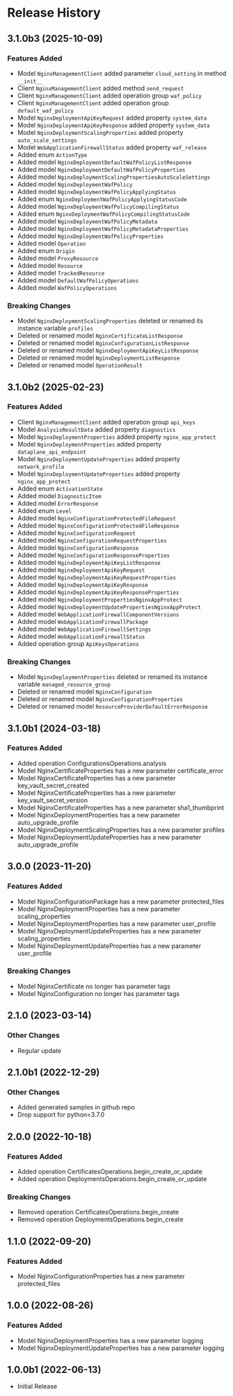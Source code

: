 # Release History

## 3.1.0b3 (2025-10-09)

### Features Added

  - Model `NginxManagementClient` added parameter `cloud_setting` in method `__init__`
  - Client `NginxManagementClient` added method `send_request`
  - Client `NginxManagementClient` added operation group `waf_policy`
  - Client `NginxManagementClient` added operation group `default_waf_policy`
  - Model `NginxDeploymentApiKeyRequest` added property `system_data`
  - Model `NginxDeploymentApiKeyResponse` added property `system_data`
  - Model `NginxDeploymentScalingProperties` added property `auto_scale_settings`
  - Model `WebApplicationFirewallStatus` added property `waf_release`
  - Added enum `ActionType`
  - Added model `NginxDeploymentDefaultWafPolicyListResponse`
  - Added model `NginxDeploymentDefaultWafPolicyProperties`
  - Added model `NginxDeploymentScalingPropertiesAutoScaleSettings`
  - Added model `NginxDeploymentWafPolicy`
  - Added model `NginxDeploymentWafPolicyApplyingStatus`
  - Added enum `NginxDeploymentWafPolicyApplyingStatusCode`
  - Added model `NginxDeploymentWafPolicyCompilingStatus`
  - Added enum `NginxDeploymentWafPolicyCompilingStatusCode`
  - Added model `NginxDeploymentWafPolicyMetadata`
  - Added model `NginxDeploymentWafPolicyMetadataProperties`
  - Added model `NginxDeploymentWafPolicyProperties`
  - Added model `Operation`
  - Added enum `Origin`
  - Added model `ProxyResource`
  - Added model `Resource`
  - Added model `TrackedResource`
  - Added model `DefaultWafPolicyOperations`
  - Added model `WafPolicyOperations`

### Breaking Changes

  - Model `NginxDeploymentScalingProperties` deleted or renamed its instance variable `profiles`
  - Deleted or renamed model `NginxCertificateListResponse`
  - Deleted or renamed model `NginxConfigurationListResponse`
  - Deleted or renamed model `NginxDeploymentApiKeyListResponse`
  - Deleted or renamed model `NginxDeploymentListResponse`
  - Deleted or renamed model `OperationResult`

## 3.1.0b2 (2025-02-23)

### Features Added

  - Client `NginxManagementClient` added operation group `api_keys`
  - Model `AnalysisResultData` added property `diagnostics`
  - Model `NginxDeploymentProperties` added property `nginx_app_protect`
  - Model `NginxDeploymentProperties` added property `dataplane_api_endpoint`
  - Model `NginxDeploymentUpdateProperties` added property `network_profile`
  - Model `NginxDeploymentUpdateProperties` added property `nginx_app_protect`
  - Added enum `ActivationState`
  - Added model `DiagnosticItem`
  - Added model `ErrorResponse`
  - Added enum `Level`
  - Added model `NginxConfigurationProtectedFileRequest`
  - Added model `NginxConfigurationProtectedFileResponse`
  - Added model `NginxConfigurationRequest`
  - Added model `NginxConfigurationRequestProperties`
  - Added model `NginxConfigurationResponse`
  - Added model `NginxConfigurationResponseProperties`
  - Added model `NginxDeploymentApiKeyListResponse`
  - Added model `NginxDeploymentApiKeyRequest`
  - Added model `NginxDeploymentApiKeyRequestProperties`
  - Added model `NginxDeploymentApiKeyResponse`
  - Added model `NginxDeploymentApiKeyResponseProperties`
  - Added model `NginxDeploymentPropertiesNginxAppProtect`
  - Added model `NginxDeploymentUpdatePropertiesNginxAppProtect`
  - Added model `WebApplicationFirewallComponentVersions`
  - Added model `WebApplicationFirewallPackage`
  - Added model `WebApplicationFirewallSettings`
  - Added model `WebApplicationFirewallStatus`
  - Added operation group `ApiKeysOperations`

### Breaking Changes

  - Model `NginxDeploymentProperties` deleted or renamed its instance variable `managed_resource_group`
  - Deleted or renamed model `NginxConfiguration`
  - Deleted or renamed model `NginxConfigurationProperties`
  - Deleted or renamed model `ResourceProviderDefaultErrorResponse`

## 3.1.0b1 (2024-03-18)

### Features Added

  - Added operation ConfigurationsOperations.analysis
  - Model NginxCertificateProperties has a new parameter certificate_error
  - Model NginxCertificateProperties has a new parameter key_vault_secret_created
  - Model NginxCertificateProperties has a new parameter key_vault_secret_version
  - Model NginxCertificateProperties has a new parameter sha1_thumbprint
  - Model NginxDeploymentProperties has a new parameter auto_upgrade_profile
  - Model NginxDeploymentScalingProperties has a new parameter profiles
  - Model NginxDeploymentUpdateProperties has a new parameter auto_upgrade_profile

## 3.0.0 (2023-11-20)

### Features Added

  - Model NginxConfigurationPackage has a new parameter protected_files
  - Model NginxDeploymentProperties has a new parameter scaling_properties
  - Model NginxDeploymentProperties has a new parameter user_profile
  - Model NginxDeploymentUpdateProperties has a new parameter scaling_properties
  - Model NginxDeploymentUpdateProperties has a new parameter user_profile

### Breaking Changes

  - Model NginxCertificate no longer has parameter tags
  - Model NginxConfiguration no longer has parameter tags

## 2.1.0 (2023-03-14)

### Other Changes

  - Regular update

## 2.1.0b1 (2022-12-29)

### Other Changes

  - Added generated samples in github repo
  - Drop support for python<3.7.0

## 2.0.0 (2022-10-18)

### Features Added

  - Added operation CertificatesOperations.begin_create_or_update
  - Added operation DeploymentsOperations.begin_create_or_update

### Breaking Changes

  - Removed operation CertificatesOperations.begin_create
  - Removed operation DeploymentsOperations.begin_create

## 1.1.0 (2022-09-20)

### Features Added

  - Model NginxConfigurationProperties has a new parameter protected_files

## 1.0.0 (2022-08-26)

### Features Added

  - Model NginxDeploymentProperties has a new parameter logging
  - Model NginxDeploymentUpdateProperties has a new parameter logging

## 1.0.0b1 (2022-06-13)

* Initial Release
